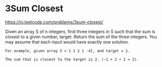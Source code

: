3Sum Closest
============
https://oj.leetcode.com/problems/3sum-closest/

Given an array S of n integers, find three integers in S such that the sum is closest to a given number, target.
Return the sum of the three integers. You may assume that each input would have exactly one solution.

    For example, given array S = {-1 2 1 -4}, and target = 1.

    The sum that is closest to the target is 2. (-1 + 2 + 1 = 2).
